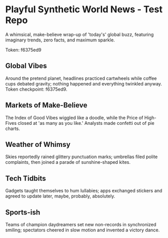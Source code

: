 # Playful Synthetic World News - Test Repo

A whimsical, make-believe wrap-up of 'today's' global buzz, featuring imaginary trends, zero facts, and maximum sparkle.

Token: f6375ed9

## Global Vibes

Around the pretend planet, headlines practiced cartwheels while coffee cups debated gravity; nothing happened and everything twinkled anyway. Token checkpoint: f6375ed9.

## Markets of Make-Believe

The Index of Good Vibes wiggled like a doodle, while the Price of High-Fives closed at 'as many as you like.' Analysts made confetti out of pie charts.

## Weather of Whimsy

Skies reportedly rained glittery punctuation marks; umbrellas filed polite complaints, then joined a parade of sunshine-shaped kites.

## Tech Tidbits

Gadgets taught themselves to hum lullabies; apps exchanged stickers and agreed to update later, maybe, probably, absolutely.

## Sports-ish

Teams of champion daydreamers set new non-records in synchronized smiling; spectators cheered in slow motion and invented a victory dance.